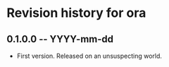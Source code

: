 # Revision history for ora

## 0.1.0.0 -- YYYY-mm-dd

* First version. Released on an unsuspecting world.

